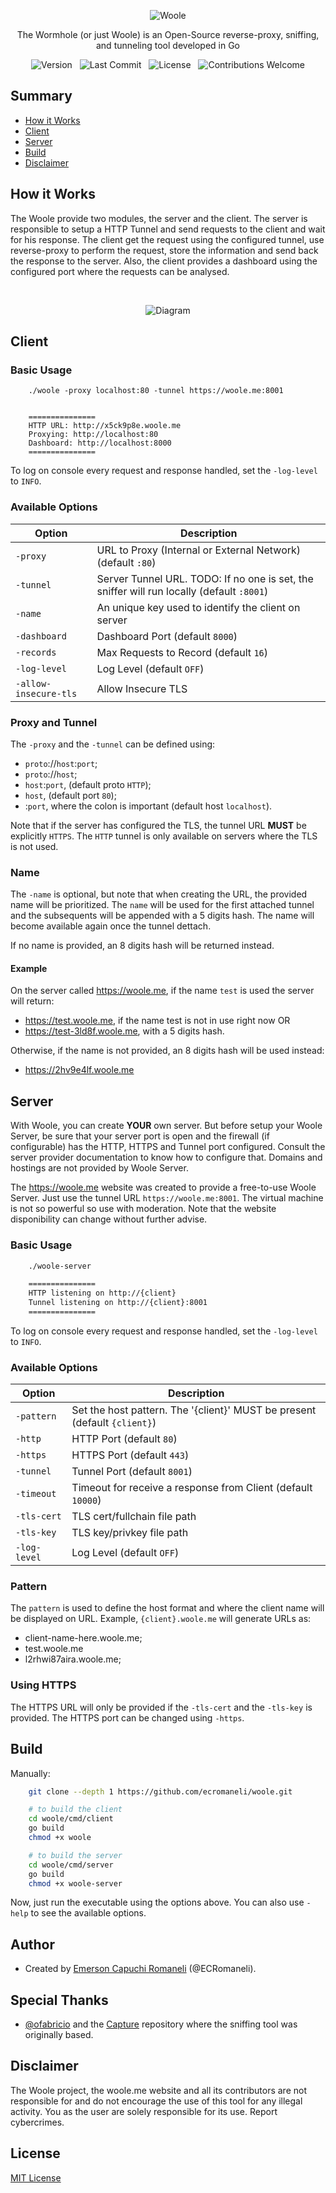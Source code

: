 <p align='center'>
    <a href="https://github.com/ECRomaneli/woole" style='text-decoration:none'>
        <img src="https://i.postimg.cc/XJs1WfVc/logo.png" alt='Woole'>
    </a>
</p>
<p align='center'>
    The Wormhole (or just Woole) is an Open-Source reverse-proxy, sniffing, and tunneling tool developed in Go
</p>
<p align='center'>
    <a href="https://github.com/ECRomaneli/woole/tags" style='text-decoration:none'>
        <img src="https://img.shields.io/github/v/tag/ecromaneli/woole?label=version&sort=semver&style=for-the-badge" alt="Version">
    </a>
    &nbsp;
    <a href="https://github.com/ECRomaneli/woole/commits/master" style='text-decoration:none'>
        <img src="https://img.shields.io/github/last-commit/ecromaneli/woole?style=for-the-badge" alt="Last Commit">
    </a>
    &nbsp;
    <a href="https://github.com/ECRomaneli/woole/blob/master/LICENSE" style='text-decoration:none'>
        <img src="https://img.shields.io/github/license/ecromaneli/woole?style=for-the-badge" alt="License">
    </a>
    &nbsp;
    <a href="https://github.com/ECRomaneli/woole/issues" style='text-decoration:none'>
        <img src="https://img.shields.io/badge/contributions-welcome-brightgreen.svg?style=for-the-badge" alt="Contributions Welcome">
    </a>
</p>



## Summary

- [How it Works](#how-it-works)
- [Client](#client)
- [Server](#server)
- [Build](#build)
- [Disclaimer](#disclaimer)

## How it Works

The Woole provide two modules, the server and the client. The server is responsible to setup a HTTP Tunnel and send requests to the client and wait for his response. The client get the request using the configured tunnel, use reverse-proxy to perform the request, store the information and send back the response to the server. Also, the client provides a dashboard using the configured port where the requests can be analysed.

&nbsp;

<p align='center'>
    <a href="https://github.com/ECRomaneli/woole" style='text-decoration:none'>
        <img src="https://i.postimg.cc/VkkFygg7/diagram.png" alt='Diagram'>
    </a>
</p>

## Client

### Basic Usage

```
    ./woole -proxy localhost:80 -tunnel https://woole.me:8001


    ===============
    HTTP URL: http://x5ck9p8e.woole.me
    Proxying: http://localhost:80
    Dashboard: http://localhost:8000
    ===============
```

To log on console every request and response handled, set the `-log-level` to `INFO`.

### Available Options

| Option        | Description 
|--------------|-------------
| `-proxy`       | URL to Proxy (Internal or External Network) (default `:80`)
| `-tunnel`      | Server Tunnel URL. TODO: If no one is set, the sniffer will run locally (default `:8001`)
| `-name`        | An unique key used to identify the client on server
| `-dashboard`   | Dashboard Port (default `8000`)
| `-records`     | Max Requests to Record (default `16`)
| `-log-level`   | Log Level (default `OFF`)
| `-allow-insecure-tls` | Allow Insecure TLS

### Proxy and Tunnel

The `-proxy` and the `-tunnel` can be defined using:
- `proto`://`host`:`port`;
- `proto`://`host`;
- `host`:`port`, (default proto `HTTP`);
- `host`, (default port `80`);
- :`port`, where the colon is important (default host `localhost`).

Note that if the server has configured the TLS, the tunnel URL **MUST** be explicitly `HTTPS`. The `HTTP` tunnel is only available on servers where the TLS is not used.

### Name

The `-name` is optional, but note that when creating the URL, the provided name will be prioritized. The `name` will be used for the first attached tunnel and the subsequents will be appended with a 5 digits hash. The name will become available again once the tunnel dettach.

If no name is provided, an 8 digits hash will be returned instead.

#### Example

On the server called https://woole.me, if the name `test` is used the server will return:
- https://test.woole.me, if the name test is not in use right now OR
- https://test-3ld8f.woole.me, with a 5 digits hash.

Otherwise, if the name is not provided, an 8 digits hash will be used instead:
- https://2hv9e4lf.woole.me


## Server

With Woole, you can create **YOUR** own server. But before setup your Woole Server, be sure that your server port is open and the firewall (if configurable) has the HTTP, HTTPS and Tunnel port configured. Consult the server provider documentation to know how to configure that. Domains and hostings are not provided by Woole Server.

The https://woole.me website was created to provide a free-to-use Woole Server. Just use the tunnel URL `https://woole.me:8001`. The virtual machine is not so powerful so use with moderation. Note that the website disponibility can change without further advise.

### Basic Usage

```sh
    ./woole-server 

    ===============
    HTTP listening on http://{client}
    Tunnel listening on http://{client}:8001
    ===============
```

To log on console every request and response handled, set the `-log-level` to `INFO`.

### Available Options

| Option        | Description 
|--------------|-------------
| `-pattern`    | Set the host pattern. The '{client}' MUST be present (default `{client}`)
| `-http`       | HTTP Port (default `80`)
| `-https`      | HTTPS Port (default `443`)
| `-tunnel`     | Tunnel Port (default `8001`)
| `-timeout`    | Timeout for receive a response from Client (default `10000`)
| `-tls-cert`   | TLS cert/fullchain file path
| `-tls-key`    | TLS key/privkey file path
| `-log-level`  | Log Level (default `OFF`)

### Pattern

The `pattern` is used to define the host format and where the client name will be displayed on URL. Example, `{client}.woole.me` will generate URLs as:
- client-name-here.woole.me;
- test.woole.me
- l2rhwi87aira.woole.me;

### Using HTTPS

The HTTPS URL will only be provided if the `-tls-cert` and the `-tls-key` is provided. The HTTPS port can be changed using `-https`.

## Build

Manually:

```sh
    git clone --depth 1 https://github.com/ecromaneli/woole.git

    # to build the client
    cd woole/cmd/client
    go build
    chmod +x woole

    # to build the server
    cd woole/cmd/server
    go build
    chmod +x woole-server

```

Now, just run the executable using the options above. You can also use `-help` to see the available options.

## Author

- Created by [Emerson Capuchi Romaneli](https://github.com/ECRomaneli) (@ECRomaneli).

## Special Thanks

- [@ofabricio](https://github.com/ofabricio) and the [Capture](https://github.com/ofabricio/capture) repository where the sniffing tool was originally based.

## Disclaimer

The Woole project, the woole.me website and all its contributors are not responsible for and do not encourage the use of this tool for any illegal activity. You as the user are solely responsible for its use. Report cybercrimes.

## License

[MIT License](https://github.com/ECRomaneli/ClockJS/blob/master/LICENSE.md)